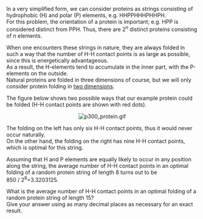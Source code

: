 <p>In a very simplified form, we can consider proteins as strings consisting of hydrophobic (H) and polar (P) elements, e.g. HHPPHHHPHHPH. <br />
For this problem, the orientation of a protein is important; e.g. HPP is considered distinct from PPH. Thus, there are 2<sup><var>n</var></sup> distinct proteins consisting of <var>n</var> elements.</p>

<p>When one encounters these strings in nature, they are always folded in such a way that the number of H-H contact points is as large as possible, since this is energetically advantageous.<br />
As a result, the H-elements tend to accumulate in the inner part, with the P-elements on the outside.<br />
Natural proteins are folded in three dimensions of course, but we will only consider protein folding in <u>two dimensions</u>.</p>

<p>The figure below shows two possible ways that our example protein could be folded (H-H contact points are shown with red dots).</p>

<div align="center"><img src="project/images/p300_protein.gif" alt="p300_protein.gif" /></div>

<p>The folding on the left has only six H-H contact points, thus it would never occur naturally.<br />
On the other hand, the folding on the right has nine H-H contact points, which is optimal for this string.</p>

<p>Assuming that H and P elements are equally likely to occur in any position along the string, the average number of H-H contact points in an optimal folding of a random protein string of length 8 turns out to be 850 / 2<sup>8</sup>=3.3203125.</p>

<p>What is the average number of H-H contact points in an optimal folding of a random protein string of length 15?<br />
Give your answer using as many decimal places as necessary for an exact result.</p>
